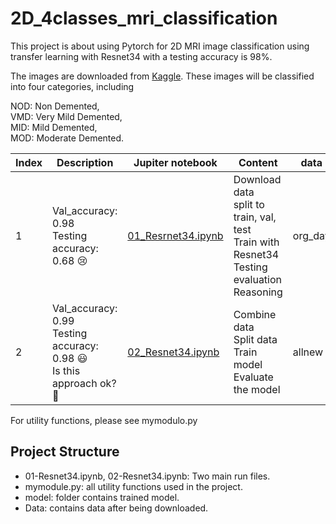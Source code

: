 # 2D_4classes_mri_classification

This project is about using Pytorch for 2D MRI image classification using transfer learning with Resnet34 with a testing accuracy is 98%.

The images are downloaded from [Kaggle](https://www.kaggle.com/datasets/tourist55/alzheimers-dataset-4-class-of-images). These images will be classified into four categories, including 

NOD: Non Demented, \
VMD: Very Mild Demented, \
MID: Mild Demented, \
MOD: Moderate Demented. 

Index | Description | Jupiter notebook| Content | data | 
------------- | ------------- |---------------|------------|--------------|
1 | Val_accuracy: 0.98 <br> Testing accuracy: 0.68 😢 | [01_Resrnet34.ipynb](https://github.com/tranktle/2022_mri_classification/blob/main/01-Resnet34.ipynb) |Download data <br> split to train, val, test <br> Train with Resnet34 <br> Testing evaluation <br> Reasoning | org_day|
2 | Val_accuracy: 0.99 <br> Testing accuracy: 0.98 😃 <br> Is this approach ok? 🤔| [02_Resnet34.ipynb](https://github.com/tranktle/2022_mri_classification/blob/main/02-Resnet34.ipynb)| Combine data<br> Split data <br> Train model<br> Evaluate the model| allnew|

For utility functions, please see mymodulo.py

## Project Structure
- 01-Resnet34.ipynb, 02-Resnet34.ipynb: Two main run files.
- mymodule.py: all utility functions used in the project.
- model: folder contains trained model. 
- Data: contains data after being downloaded. 

